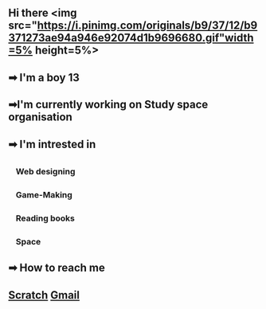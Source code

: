 ##  Hi there  <img src="https://i.pinimg.com/originals/b9/37/12/b9371273ae94a946e92074d1b9696680.gif"width=5%  height=5%>
<!DOCTYPE html>
<html>


<h2>➡ I'm a boy 13 </h2>

<h2>➡I'm currently working on Study space organisation </h2>
<h2>➡ I'm intrested in <h2>

<h3>ㅤWeb designing <h3>
<h3>ㅤGame-Making <h3>
<h3>ㅤReading books <h3>
<h3>ㅤSpace <h3>


<h2>➡ How to reach me <h2>

<a href="https://scratch.mit.edu/users/Aveolon/">Scratch</a> 
<a href="www.sachiruvishwaja@gmail.com">Gmail</a>  
